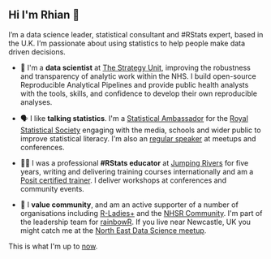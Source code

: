 ## Hi I'm Rhian 👋

I’m a data science leader, statistical consultant and #RStats expert, based in the U.K. I’m passionate about using statistics to help people make data driven decisions.

- 🧮 I'm a **data scientist** at [The Strategy Unit](https://www.strategyunitwm.nhs.uk/), improving the robustness and transparency of analytic work within the NHS. I build open-source Reproducible Analytical Pipelines and provide public health analysts with the tools, skills, and confidence to develop their own reproducible analyses.

- 🗣️ I like **talking statistics**. I'm a [Statistical Ambassador](https://rss.org.uk/membership/promoting-statistics/rss-statistical-ambassadors/) for the [Royal Statistical Society](https://rss.org.uk) engaging with the media, schools and wider public to improve statistical literacy. I'm also an [regular speaker](https://rhian.rbind.io/talks) at meetups and conferences.

- 👩‍💻 I was a professional **#RStats educator** at [Jumping Rivers](https://www.jumpingrivers.com/) for five years, writing and delivering training courses internationally and am a [Posit certified trainer](https://education.rstudio.com/trainers/#people). I deliver workshops at conferences and community events.

- 💜 I **value community**, and am an active supporter of a number of organisations including [R-Ladies+](https://rladies.org/) and the [NHSR Community](https://nhsrcommunity.com/). I'm part of the leadership team for [rainbowR](https://rainbowr.org/). If you live near Newcastle, UK you might catch me at the [North East Data Science meetup](https://www.meetup.com/newcastle-upon-tyne-data-science-meetup/).

This is what I'm up to [now](https://rhian.rbind.io/now.html).
